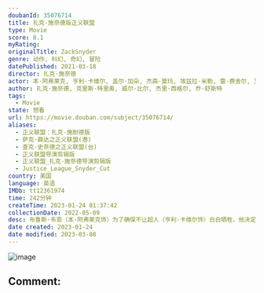```yaml
---
doubanId: 35076714
title: 扎克·施奈德版正义联盟
type: Movie
score: 8.1
myRating: 
originalTitle: ZackSnyder
genre: 动作, 科幻, 奇幻, 冒险
datePublished: 2021-03-18
director: 扎克·施奈德
actor: 本·阿弗莱克, 亨利·卡维尔, 盖尔·加朵, 杰森·莫玛, 埃兹拉·米勒, 雷·费舍尔, 艾米·亚当斯, 威廉·达福, 杰西·艾森伯格, 杰瑞米·艾恩斯, 戴安·琳恩, 康妮·尼尔森, ·西蒙斯, 塞伦·希德, 郑恺, 安柏·赫德, 乔·莫顿, 丽莎·洛文·孔斯利, 大卫·休里斯, 安·奥戈博莫, 奥古斯塔·艾娃·艾伦德斯杜提尔, 克里斯特比约格·凯尔德, 英格瓦·埃盖特·西古德松, 马克·麦克卢尔, 迈克尔·麦克埃尔哈顿, 约翰·达格尔什, 拉腊·德坎罗, 罗比·基, 吉姆·斯图格恩, 杜晨·科洛斯, 埃莉诺·松浦, 萨曼莎·乔, 布鲁克·恩斯, 杰罗姆·普拉顿, 理查德·克里弗特, 文森特·里奥特, 马克·阿诺德, 彼得·吉尼斯, 赛吉·康斯坦斯, 奥萝尔·劳泽瑞尔, 朱利安·刘易斯·琼斯, 雷·波特, 弗朗西斯·麦基, 科雷西·克莱门斯, 露西·布莱尔斯, 威尔·柯班, 凯伦·布莱森, 克里斯蒂·梅尔, 吉安皮罗·科格诺利, 寇布勒·霍尔德布鲁克, 凯文·马图林, 泰勒·詹姆斯, 布鲁斯·钟, 奥赖恩·李, 奥利弗·加茨, 凯莉·波尔克, 奥利弗·鲍威尔, 哈里·列尼斯, 欧米·罗斯, 萨姆·本杰明, 卡拉·古奇诺, 罗素·克劳, 扎克·施奈德, 杰瑞德·莱托, 罗宾·怀特, 比利·克鲁德普, 乔·曼根尼罗, 斯沃里·拉格纳内, 安德鲁·, 山姆·威克斯, undefined, undefined, 尼克·麦金利斯
author: 扎克·施奈德, 克里斯·特里奥, 威尔·比尔, 杰里·西格尔, 乔·舒斯特
tags:
  - Movie
state: 想看
url: https://movie.douban.com/subject/35076714/
aliases:
  - 正义联盟：扎克·施耐德版
  - 萨克·薛达之正义联盟(港)
  - 查克·史奈德之正义联盟(台)
  - 正义联盟导演剪辑版
  - 正义联盟_扎克·施奈德导演剪辑版
  - Justice_League_Snyder_Cut
country: 美国
language: 英语
IMDb: tt12361974
time: 242分钟
createTime: 2023-01-24 01:37:42
collectionDate: 2022-05-09
desc: 布鲁斯·韦恩（本·阿弗莱克饰）为了确保不让超人（亨利·卡维尔饰）白白牺牲，他决定与戴安娜·普林斯（盖尔·加朵饰）联手并计划招募一支超能力者团队来保护世界免遭即将到来的灾难性威胁。但这项任务比布鲁斯想象...
date created: 2023-01-24
date modified: 2023-03-08
---
```


![image](p2634360594.jpg)

Comment:
---
